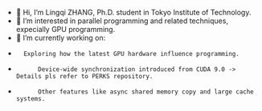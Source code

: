 - 👋 Hi, I’m Lingqi ZHANG, Ph.D. student in Tokyo Institute of Technology. 
- 👀 I’m interested in parallel programming and related techniques, expecially GPU programming. 
- 🌱 I’m currently working on:
-       Exploring how the latest GPU hardware influence programming. 
-           Device-wide synchronization introduced from CUDA 9.0 -> Details pls refer to PERKS repository. 
-           Other features like async shared memory copy and large cache systems. 

<!---
neozhang307/neozhang307 is a ✨ special ✨ repository because its `README.md` (this file) appears on your GitHub profile.
You can click the Preview link to take a look at your changes.
--->

